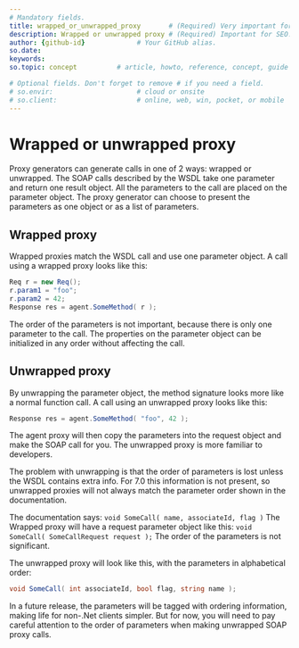 ```yaml
---
# Mandatory fields.
title: wrapped_or_unwrapped_proxy       # (Required) Very important for SEO.
description: Wrapped or unwrapped proxy # (Required) Important for SEO.
author: {github-id}             # Your GitHub alias.
so.date:
keywords:
so.topic: concept          # article, howto, reference, concept, guide

# Optional fields. Don't forget to remove # if you need a field.
# so.envir:                     # cloud or onsite
# so.client:                    # online, web, win, pocket, or mobile
---
```


# Wrapped or unwrapped proxy

Proxy generators can generate calls in one of 2 ways: wrapped or unwrapped. The SOAP calls described by the WSDL take one parameter and return one result object. All the parameters to the call are placed on the parameter object. The proxy generator can choose to present the parameters as one object or as a list of parameters.

## Wrapped proxy

Wrapped proxies match the WSDL call and use one parameter object. A call using a wrapped proxy looks like this:

```csharp
Req r = new Req();
r.param1 = "foo";
r.param2 = 42;
Response res = agent.SomeMethod( r );
```

The order of the parameters is not important, because there is only one parameter to the call. The properties on the parameter object can be initialized in any order without affecting the call.

## Unwrapped proxy

By unwrapping the parameter object, the method signature looks more like a normal function call. A call using an unwrapped proxy looks like this:

```csharp
Response res = agent.SomeMethod( "foo", 42 );
```

The agent proxy will then copy the parameters into the request object and make the SOAP call for you. The unwrapped proxy is more familiar to developers.

The problem with unwrapping is that the order of parameters is lost unless the WSDL contains extra info. For 7.0 this information is not present, so unwrapped proxies will not always match the parameter order shown in the documentation.

The documentation says: `void SomeCall( name, associateId, flag )` The Wrapped proxy will have a request parameter object like this: `void SomeCall( SomeCallRequest request );` The order of the parameters is not significant.

The unwrapped proxy will look like this, with the parameters in alphabetical order:

```csharp
void SomeCall( int associateId, bool flag, string name );
```

In a future release, the parameters will be tagged with ordering information, making life for non-.Net clients simpler. But for now, you will need to pay careful attention to the order of parameters when making unwrapped SOAP proxy calls.
